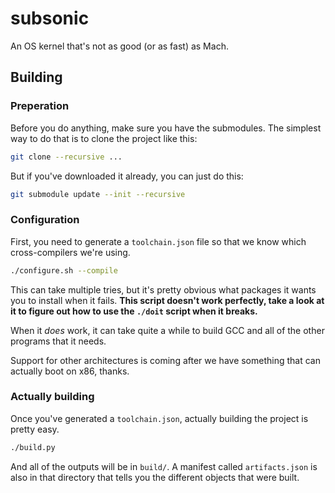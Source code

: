 # subsonic

An OS kernel that's not as good (or as fast) as Mach.

## Building

### Preperation

Before you do anything, make sure you have the submodules.  The simplest way to
do that is to clone the project like this:

```sh
git clone --recursive ...
```

But if you've downloaded it already, you can just do this:

```sh
git submodule update --init --recursive
```

### Configuration

First, you need to generate a `toolchain.json` file so that we know which
cross-compilers we're using.

```sh
./configure.sh --compile
```

This can take multiple tries, but it's pretty obvious what packages it wants
you to install when it fails.  **This script doesn't work perfectly, take a
look at it to figure out how to use the `./doit` script when it breaks.**

When it *does* work, it can take quite a while to build GCC and all of the
other programs that it needs.

Support for other architectures is coming after we have something that can
actually boot on x86, thanks.

### Actually building

Once you've generated a `toolchain.json`, actually building the project is
pretty easy.

```sh
./build.py
```

And all of the outputs will be in `build/`.  A manifest called `artifacts.json`
is also in that directory that tells you the different objects that were built.
